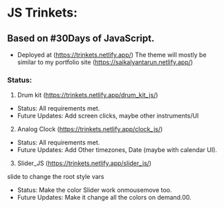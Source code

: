 # JS Trinkets:
## Based on #30Days of JavaScript.
* Deployed at (https://trinkets.netlify.app/)
The theme will mostly be similar to my portfolio site (https://saikalyantarun.netlify.app/)

### Status:
1. Drum kit (https://trinkets.netlify.app/drum_kit_js/) 
* Status: All requirements met.
*  Future Updates: Add screen clicks, maybe other instruments/UI

2. Analog Clock (https://trinkets.netlify.app/clock_js/)
* Status: All requirements met.
*  Future Updates: Add Other timezones, Date (maybe with calendar UI).

3. Slider_JS (https://trinkets.netlify.app/slider_js/)

slide to change the root style vars
* Status: Make the color Slider work onmousemove too.
* Future Updates: Make it change all the colors on demand.00.
